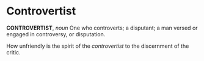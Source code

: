 # Controvertist

**CONTROVERTIST**, _noun_ One who controverts; a disputant; a man versed or engaged in controversy, or disputation.

How unfriendly is the spirit of the _controvertist_ to the discernment of the critic.